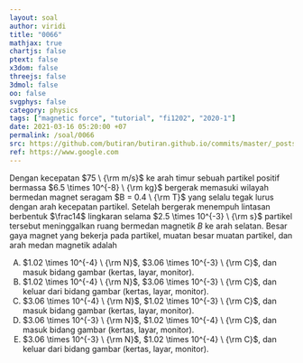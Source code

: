 ```yaml
---
layout: soal
author: viridi
title: "0066"
mathjax: true
chartjs: false
ptext: false
x3dom: false
threejs: false
3dmol: false
oo: false
svgphys: false
category: physics
tags: ["magnetic force", "tutorial", "fi1202", "2020-1"]
date: 2021-03-16 05:20:00 +07
permalink: /soal/0066
src: https://github.com/butiran/butiran.github.io/commits/master/_posts/soal/04/2021-03-16-magnetic-force-6.md
ref: https://www.google.com
---
```

Dengan kecepatan $75 \ {\rm m/s}$ ke arah timur sebuah partikel positif bermassa $6.5 \times 10^{-8} \ {\rm kg}$ bergerak memasuki wilayah bermedan magnet seragam $B = 0.4 \ {\rm T}$ yang selalu tegak lurus dengan arah kecepatan partikel. Setelah bergerak menempuh lintasan berbentuk $\frac14$ lingkaran selama $2.5 \times 10^{-3} \ {\rm s}$ partikel tersebut meninggalkan ruang bermedan magnetik $B$ ke arah selatan. Besar gaya magnet yang bekerja pada partikel, muatan besar muatan partikel, dan arah medan magnetik adalah

<ol type="A">
<li>$1.02 \times 10^{-4} \ {\rm N}$, $3.06 \times 10^{-3} \ {\rm C}$, dan masuk bidang gambar (kertas, layar, monitor).
<li>$1.02 \times 10^{-4} \ {\rm N}$, $3.06 \times 10^{-3} \ {\rm C}$, dan keluar dari bidang gambar (kertas, layar, monitor).
<li>$3.06 \times 10^{-4} \ {\rm N}$, $1.02 \times 10^{-3} \ {\rm C}$, dan masuk bidang gambar (kertas, layar, monitor).
<li>$3.06 \times 10^{-3} \ {\rm N}$, $1.02 \times 10^{-4} \ {\rm C}$, dan masuk bidang gambar (kertas, layar, monitor).
<li>$3.06 \times 10^{-3} \ {\rm N}$, $1.02 \times 10^{-4} \ {\rm C}$, dan keluar dari bidang gambar (kertas, layar, monitor).
